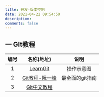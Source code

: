 ```yaml
---
title: 开发-版本控制
date: 2021-04-22 09:54:50
description: 
comments: false
---
```


## 一 GIt教程

| 编号 |                          名称(地址)                          |      说明       |
| :--: | :----------------------------------------------------------: | :-------------: |
|  1   |  [LearnGit](https://learngitbranching.js.org/?locale=zh_CN)  |   操作示意图    |
|  2   | [Git教程-阮一峰](https://www.liaoxuefeng.com/wiki/896043488029600) | 最全面的git指南 |
|  3   |  [Git中文教程](https://www.androidos.net.cn/b/git-recipes)   |                 |





